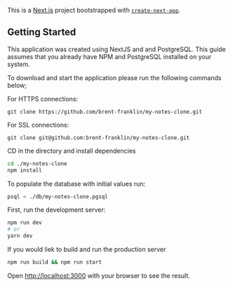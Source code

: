 This is a [Next.js](https://nextjs.org/) project bootstrapped with [`create-next-app`](https://github.com/vercel/next.js/tree/canary/packages/create-next-app).
## Getting Started

This application was created using NextJS and and PostgreSQL.
This guide assumes that you already have NPM and PostgreSQL installed on your system.

To download and start the application please run the following commands below;

For HTTPS connections:
```git
git clone https://github.com/brent-franklin/my-notes-clone.git
```

For SSL connections:
```
git clone git@github.com:brent-franklin/my-notes-clone.git
```

CD in the directory and install dependencies
```bash
cd ./my-notes-clone
npm install
```

To populate the database with initial values run:
```bash
psql < ./db/my-notes-clone.pgsql
```

First, run the development server:

```bash
npm run dev
# or
yarn dev
```

If you would liek to build and run the production server
```bash
npm run build && npm run start
```

Open [http://localhost:3000](http://localhost:3000) with your browser to see the result.
